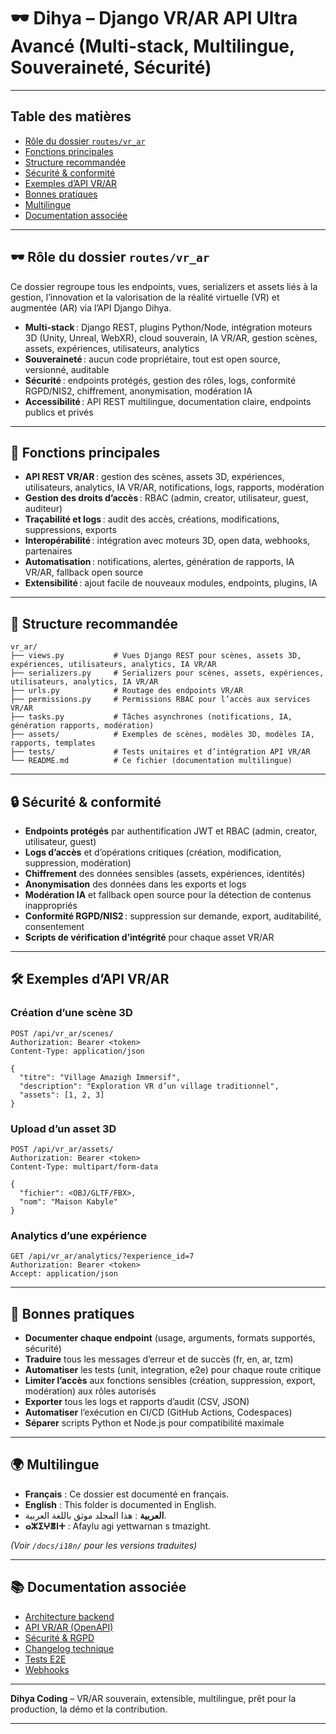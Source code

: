 # 🕶️ Dihya – Django VR/AR API Ultra Avancé (Multi-stack, Multilingue, Souveraineté, Sécurité)

---

## Table des matières

- [Rôle du dossier `routes/vr_ar`](#rôle-du-dossier-routesvr_ar)
- [Fonctions principales](#fonctions-principales)
- [Structure recommandée](#structure-recommandée)
- [Sécurité & conformité](#sécurité--conformité)
- [Exemples d’API VR/AR](#exemples-dapi-vr-ar)
- [Bonnes pratiques](#bonnes-pratiques)
- [Multilingue](#multilingue)
- [Documentation associée](#documentation-associée)

---

## 🕶️ Rôle du dossier `routes/vr_ar`

Ce dossier regroupe tous les endpoints, vues, serializers et assets liés à la gestion, l’innovation et la valorisation de la réalité virtuelle (VR) et augmentée (AR) via l’API Django Dihya.

- **Multi-stack** : Django REST, plugins Python/Node, intégration moteurs 3D (Unity, Unreal, WebXR), cloud souverain, IA VR/AR, gestion scènes, assets, expériences, utilisateurs, analytics
- **Souveraineté** : aucun code propriétaire, tout est open source, versionné, auditable
- **Sécurité** : endpoints protégés, gestion des rôles, logs, conformité RGPD/NIS2, chiffrement, anonymisation, modération IA
- **Accessibilité** : API REST multilingue, documentation claire, endpoints publics et privés

---

## 🧠 Fonctions principales

- **API REST VR/AR** : gestion des scènes, assets 3D, expériences, utilisateurs, analytics, IA VR/AR, notifications, logs, rapports, modération
- **Gestion des droits d’accès** : RBAC (admin, creator, utilisateur, guest, auditeur)
- **Traçabilité et logs** : audit des accès, créations, modifications, suppressions, exports
- **Interopérabilité** : intégration avec moteurs 3D, open data, webhooks, partenaires
- **Automatisation** : notifications, alertes, génération de rapports, IA VR/AR, fallback open source
- **Extensibilité** : ajout facile de nouveaux modules, endpoints, plugins, IA

---

## 📁 Structure recommandée

```
vr_ar/
├── views.py           # Vues Django REST pour scènes, assets 3D, expériences, utilisateurs, analytics, IA VR/AR
├── serializers.py     # Serializers pour scènes, assets, expériences, utilisateurs, analytics, IA VR/AR
├── urls.py            # Routage des endpoints VR/AR
├── permissions.py     # Permissions RBAC pour l’accès aux services VR/AR
├── tasks.py           # Tâches asynchrones (notifications, IA, génération rapports, modération)
├── assets/            # Exemples de scènes, modèles 3D, modèles IA, rapports, templates
├── tests/             # Tests unitaires et d’intégration API VR/AR
└── README.md          # Ce fichier (documentation multilingue)
```

---

## 🔒 Sécurité & conformité

- **Endpoints protégés** par authentification JWT et RBAC (admin, creator, utilisateur, guest)
- **Logs d’accès** et d’opérations critiques (création, modification, suppression, modération)
- **Chiffrement** des données sensibles (assets, expériences, identités)
- **Anonymisation** des données dans les exports et logs
- **Modération IA** et fallback open source pour la détection de contenus inappropriés
- **Conformité RGPD/NIS2** : suppression sur demande, export, auditabilité, consentement
- **Scripts de vérification d’intégrité** pour chaque asset VR/AR

---

## 🛠️ Exemples d’API VR/AR

### Création d’une scène 3D

```http
POST /api/vr_ar/scenes/
Authorization: Bearer <token>
Content-Type: application/json

{
  "titre": "Village Amazigh Immersif",
  "description": "Exploration VR d’un village traditionnel",
  "assets": [1, 2, 3]
}
```

### Upload d’un asset 3D

```http
POST /api/vr_ar/assets/
Authorization: Bearer <token>
Content-Type: multipart/form-data

{
  "fichier": <OBJ/GLTF/FBX>,
  "nom": "Maison Kabyle"
}
```

### Analytics d’une expérience

```http
GET /api/vr_ar/analytics/?experience_id=7
Authorization: Bearer <token>
Accept: application/json
```

---

## 📝 Bonnes pratiques

- **Documenter chaque endpoint** (usage, arguments, formats supportés, sécurité)
- **Traduire** tous les messages d’erreur et de succès (fr, en, ar, tzm)
- **Automatiser** les tests (unit, integration, e2e) pour chaque route critique
- **Limiter l’accès** aux fonctions sensibles (création, suppression, export, modération) aux rôles autorisés
- **Exporter** tous les logs et rapports d’audit (CSV, JSON)
- **Automatiser** l’exécution en CI/CD (GitHub Actions, Codespaces)
- **Séparer** scripts Python et Node.js pour compatibilité maximale

---

## 🌍 Multilingue

- **Français** : Ce dossier est documenté en français.
- **English** : This folder is documented in English.
- **العربية** : هذا المجلد موثق باللغة العربية.
- **ⴰⵣⵉⵖⴻⵏⵜ** : Afaylu agi yettwarnan s tmazight.

*(Voir `/docs/i18n/` pour les versions traduites)*

---

## 📚 Documentation associée

- [Architecture backend](../../../../docs/architecture.md)
- [API VR/AR (OpenAPI)](../../../../docs/openapi.yaml)
- [Sécurité & RGPD](../../../../SECURITY.md)
- [Changelog technique](../../../../TECHNICAL_CHANGELOG.md)
- [Tests E2E](../../../../E2E_TESTS_GUIDE.md)
- [Webhooks](../../../../WEBHOOKS_GUIDE.md)

---

**Dihya Coding** – VR/AR souverain, extensible, multilingue, prêt pour la production, la démo et la contribution.

---
